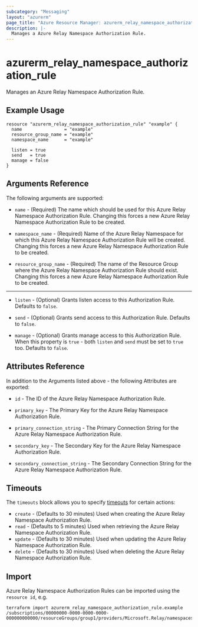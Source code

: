 ```yaml
---
subcategory: "Messaging"
layout: "azurerm"
page_title: "Azure Resource Manager: azurerm_relay_namespace_authorization_rule"
description: |-
  Manages a Azure Relay Namespace Authorization Rule.
---
```


# azurerm_relay_namespace_authorization_rule

Manages an Azure Relay Namespace Authorization Rule.

## Example Usage

```hcl
resource "azurerm_relay_namespace_authorization_rule" "example" {
  name                = "example"
  resource_group_name = "example"
  namespace_name      = "example"

  listen = true
  send   = true
  manage = false
}
```

## Arguments Reference

The following arguments are supported:

* `name` - (Required) The name which should be used for this Azure Relay Namespace Authorization Rule. Changing this forces a new Azure Relay Namespace Authorization Rule to be created.

* `namespace_name` - (Required) Name of the Azure Relay Namespace for which this Azure Relay Namespace Authorization Rule will be created. Changing this forces a new Azure Relay Namespace Authorization Rule to be created.

* `resource_group_name` - (Required) The name of the Resource Group where the Azure Relay Namespace Authorization Rule should exist. Changing this forces a new Azure Relay Namespace Authorization Rule to be created.

---

* `listen` - (Optional) Grants listen access to this Authorization Rule. Defaults to `false`.

* `send` - (Optional) Grants send access to this Authorization Rule. Defaults to `false`.

* `manage` - (Optional) Grants manage access to this Authorization Rule. When this property is `true` - both `listen` and `send` must be set to `true` too. Defaults to `false`.

## Attributes Reference

In addition to the Arguments listed above - the following Attributes are exported: 

* `id` - The ID of the Azure Relay Namespace Authorization Rule.

* `primary_key` - The Primary Key for the Azure Relay Namespace Authorization Rule.

* `primary_connection_string` - The Primary Connection String for the Azure Relay Namespace Authorization Rule.

* `secondary_key` - The Secondary Key for the Azure Relay Namespace Authorization Rule.

* `secondary_connection_string` - The Secondary Connection String for the Azure Relay Namespace Authorization Rule.

## Timeouts

The `timeouts` block allows you to specify [timeouts](https://www.terraform.io/docs/configuration/resources.html#timeouts) for certain actions:

* `create` - (Defaults to 30 minutes) Used when creating the Azure Relay Namespace Authorization Rule.
* `read` - (Defaults to 5 minutes) Used when retrieving the Azure Relay Namespace Authorization Rule.
* `update` - (Defaults to 30 minutes) Used when updating the Azure Relay Namespace Authorization Rule.
* `delete` - (Defaults to 30 minutes) Used when deleting the Azure Relay Namespace Authorization Rule.

## Import

Azure Relay Namespace Authorization Rules can be imported using the `resource id`, e.g.

```shell
terraform import azurerm_relay_namespace_authorization_rule.example /subscriptions/00000000-0000-0000-0000-000000000000/resourceGroups/group1/providers/Microsoft.Relay/namespaces/namespace1/authorizationRules/rule1
```
